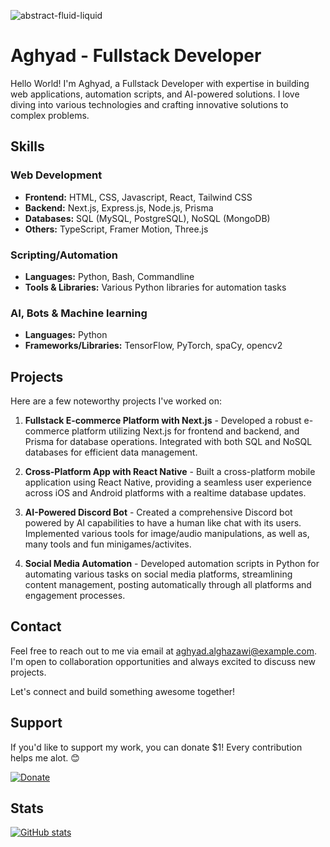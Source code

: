
![abstract-fluid-liquid](https://github.com/dr-dark-flames/dr-dark-flames/assets/12224035/1544ff9a-6e76-4eba-a56a-1d4b1df11402)

# Aghyad - Fullstack Developer

Hello World! I'm Aghyad, a Fullstack Developer with expertise in building web applications, automation scripts, and AI-powered solutions. I love diving into various technologies and crafting innovative solutions to complex problems.

## Skills

### Web Development
- **Frontend:** HTML, CSS, Javascript, React, Tailwind CSS
- **Backend:** Next.js, Express.js, Node.js, Prisma
- **Databases:** SQL (MySQL, PostgreSQL), NoSQL (MongoDB)
- **Others:** TypeScript, Framer Motion, Three.js

### Scripting/Automation
- **Languages:** Python, Bash, Commandline
- **Tools & Libraries:** Various Python libraries for automation tasks

### AI, Bots & Machine learning
- **Languages:** Python
- **Frameworks/Libraries:** TensorFlow, PyTorch, spaCy, opencv2

## Projects

Here are a few noteworthy projects I've worked on:

1. **Fullstack E-commerce Platform with Next.js** - Developed a robust e-commerce platform utilizing Next.js for frontend and backend, and Prisma for database operations. Integrated with both SQL and NoSQL databases for efficient data management.

2. **Cross-Platform App with React Native** - Built a cross-platform mobile application using React Native, providing a seamless user experience across iOS and Android platforms with a realtime database updates.

3. **AI-Powered Discord Bot** - Created a comprehensive Discord bot powered by AI capabilities to have a human like chat with its users. Implemented various tools for image/audio manipulations, as well as, many tools and fun minigames/activites.

4. **Social Media Automation** - Developed automation scripts in Python for automating various tasks on social media platforms, streamlining content management, posting automatically through all platforms and engagement processes.

## Contact

Feel free to reach out to me via email at [aghyad.alghazawi@example.com](mailto:aghyad.alghazawi@example.com). I'm open to collaboration opportunities and always excited to discuss new projects.

Let's connect and build something awesome together!

## Support

If you'd like to support my work, you can donate $1! Every contribution helps me alot. 😊

[![Donate](https://github.com/dr-dark-flames/dr-dark-flames/assets/12224035/1ce67342-1b66-47f9-a0de-5eeb8819a264)](https://your-donation-link.com)

## Stats

[![GitHub stats](https://github-readme-stats.vercel.app/api?username=dr-dark-flames)](https://github.com/anuraghazra/github-readme-stats)

